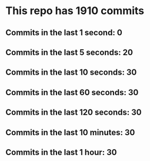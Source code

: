 # This repo has 1910 commits

## Commits in the last 1 second: 0
## Commits in the last 5 seconds: 20
## Commits in the last 10 seconds: 30
## Commits in the last 60 seconds: 30
## Commits in the last 120 seconds: 30
## Commits in the last 10 minutes: 30
## Commits in the last 1 hour: 30
